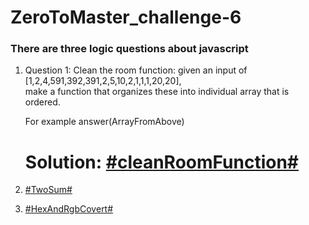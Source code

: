 # ZeroToMaster_challenge-6
### There are three logic questions about javascript
1. Question 1: Clean the room function: given an input of [1,2,4,591,392,391,2,5,10,2,1,1,1,20,20],    
make a function that organizes these into individual array that is ordered.   

    For example answer(ArrayFromAbove)  
   # Solution: [\#cleanRoomFunction\#](https://github.com/joeban0608/ZeroToMaster_challenge-6/blob/main/S1_chanllenge_clean_room_function.js)
3. [\#TwoSum\#](https://github.com/joeban0608/ZeroToMaster_challenge-6/blob/main/S2_TwoSum.js)
4. [\#HexAndRgbCovert\#](https://github.com/joeban0608/ZeroToMaster_challenge-6/blob/main/S3-2_HexAndRgbCovert_cleaner_code.js)

